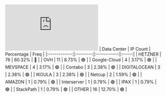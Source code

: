 ![Diagramm](https://github.com/obajay/StateSync-snapshots/blob/main/Projects/Gitopia/1/README.md)
| Data Center | IP Count | Percentage | Freq |
|:------------:|:--------:|:-----------:|:-----:|
| HETZNER | 76 | 60.32% | 🔴 |
| OVH | 11 | 8.73% | 🟢 |
| Google-Cloud | 4 | 3.17% | 🟢 |
| MEVSPACE | 4 | 3.17% | 🟢 |
| Contabo | 3 | 2.38% | 🟢 |
| DIGITALOCEAN | 3 | 2.38% | 🟢 |
| IKOULA | 3 | 2.38% | 🟢 |
| Netcup | 2 | 1.59% | 🟢 |
| AMAZON | 1 | 0.79% | 🟢 |
| Interserver | 1 | 0.79% | 🟢 |
| IPAX | 1 | 0.79% | 🟢 |
| StackPath | 1 | 0.79% | 🟢 |
| OTHER | 16 | 12.70% | 🟢 |